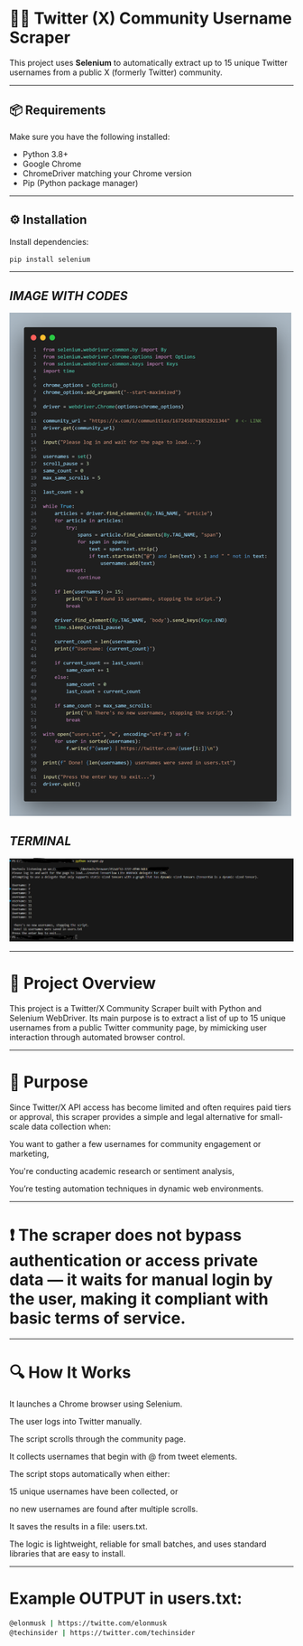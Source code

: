 # 🕵️‍♂️ Twitter (X) Community Username Scraper

This project uses **Selenium** to automatically extract up to 15 unique Twitter usernames from a public X (formerly Twitter) community.

---

## 📦 Requirements

Make sure you have the following installed:

- Python 3.8+
- Google Chrome
- ChromeDriver matching your Chrome version  
- Pip (Python package manager)

---

## ⚙️ Installation

 Install dependencies:

```bash
pip install selenium
```
---
## <em> IMAGE WITH CODES </em>

<img src="screenshots/14.png" width="500"/>

## <em> TERMINAL </em>

<img src="screenshots/15.png" width="950"/>

---


# 📌 Project Overview
This project is a Twitter/X Community Scraper built with Python and Selenium WebDriver. Its main purpose is to extract a list of up to 15 unique usernames from a public Twitter community page, by mimicking user interaction through automated browser control.

---

# 🎯 Purpose
Since Twitter/X API access has become limited and often requires paid tiers or approval, this scraper provides a simple and legal alternative for small-scale data collection when:

You want to gather a few usernames for community engagement or marketing,

You're conducting academic research or sentiment analysis,

You’re testing automation techniques in dynamic web environments.

---

# ❗ The scraper does not bypass authentication or access private data — it waits for manual login by the user, making it compliant with basic terms of service.
---

# 🔍 How It Works
It launches a Chrome browser using Selenium.

The user logs into Twitter manually.

The script scrolls through the community page.

It collects usernames that begin with @ from tweet elements.

The script stops automatically when either:

15 unique usernames have been collected, or

no new usernames are found after multiple scrolls.

It saves the results in a file: users.txt.

The logic is lightweight, reliable for small batches, and uses standard libraries that are easy to install.

---
# Example OUTPUT in users.txt:
``` bash
@elonmusk | https://twitte.com/elonmusk
@techinsider | https://twitter.com/techinsider
```